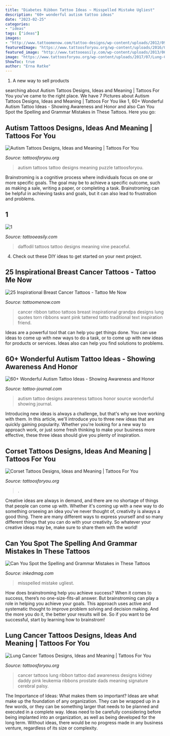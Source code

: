```yaml
---
title: "Diabetes Ribbon Tattoo Ideas ~ Misspelled Mistake Ugliest"
description: "60+ wonderful autism tattoo ideas"
date: "2023-02-25"
categories:
- "ideas"
tags: ["ideas"]
images:
- "http://www.tattoomenow.com/tattoo-designs/wp-content/uploads/2012/09/torn-bc-ribbon.jpg"
featuredImage: "https://www.tattoosforyou.org/wp-content/uploads/2016/08/Corset-Tattoo-Drawing.jpg"
featured_image: "http://www.tattooeasily.com/wp-content/uploads/2013/06/113.jpg"
image: "https://www.tattoosforyou.org/wp-content/uploads/2017/07/Lung-Cancer-Tattoos-for-Dad.jpg"
ShowToc: true
author: "Erna Ratke"
---
```



1. A new way to sell products

	

		
searching about Autism Tattoos Designs, Ideas and Meaning | Tattoos For You you've came to the right place. We have 7 Pictures about Autism Tattoos Designs, Ideas and Meaning | Tattoos For You like 1, 60+ Wonderful Autism Tattoo Ideas - Showing Awareness and Honor and also Can You Spot the Spelling and Grammar Mistakes in These Tattoos. Here you go:
		
    
## Autism Tattoos Designs, Ideas And Meaning | Tattoos For You

<img loading=lazy src="https://www.tattoosforyou.org/wp-content/uploads/2013/11/Autism-Tattoos-Pictures.jpg" onerror="this.onerror=null;this.src='https://tse3.mm.bing.net/th?id=OIP.aTyU3_fARxS4jyExHCG3MQHaJ4&amp;pid=15.1';" alt="Autism Tattoos Designs, Ideas and Meaning | Tattoos For You">

_Source: tattoosforyou.org_

>autism tattoos tattoo designs meaning puzzle tattoosforyou. 

	

Brainstroming is a cognitive process where individuals focus on one or more specific goals. The goal may be to achieve a specific outcome, such as making a sale, writing a paper, or completing a task. Brainstroming can be helpful in achieving tasks and goals, but it can also lead to frustration and problems.

    
## 1

<img loading=lazy src="http://www.tattooeasily.com/wp-content/uploads/2013/06/113.jpg" onerror="this.onerror=null;this.src='https://tse2.mm.bing.net/th?id=OIP.emEJ2J5JJXHfN14JZNSZrwHaJ3&amp;pid=15.1';" alt="1">

_Source: tattooeasily.com_

>daffodil tattoos tattoo designs meaning vine peaceful. 

	

4. Check out these DIY ideas to get started on your next project.

    
## 25 Inspirational Breast Cancer Tattoos - Tattoo Me Now

<img loading=lazy src="http://www.tattoomenow.com/tattoo-designs/wp-content/uploads/2012/09/torn-bc-ribbon.jpg" onerror="this.onerror=null;this.src='https://tse2.mm.bing.net/th?id=OIP.ZAu0DO2cgs4czHkyRw7wCwHaLG&amp;pid=15.1';" alt="25 Inspirational Breast Cancer Tattoos - Tattoo Me Now">

_Source: tattoomenow.com_

>cancer ribbon tattoo tattoos breast inspirational grandpa designs lung quotes torn ribbons want pink tattered tatto traditional text inspiration friend. 

	

Ideas are a powerful tool that can help you get things done. You can use ideas to come up with new ways to do a task, or to come up with new ideas for products or services. Ideas also can help you find solutions to problems.

    
## 60+ Wonderful Autism Tattoo Ideas - Showing Awareness And Honor

<img loading=lazy src="https://tattoo-journal.com/wp-content/uploads/2016/07/autism-tattoos30-650x662.jpg" onerror="this.onerror=null;this.src='https://tse1.mm.bing.net/th?id=OIP.RHjv3ozUMKhMWv2Ak-ekYAD3D8&amp;pid=15.1';" alt="60+ Wonderful Autism Tattoo Ideas - Showing Awareness and Honor">

_Source: tattoo-journal.com_

>autism tattoo designs awareness tattoos honor source wonderful showing journal. 

	

Introducing new ideas is always a challenge, but that's why we love working with them. In this article, we'll introduce you to three new ideas that are quickly gaining popularity. Whether you're looking for a new way to approach work, or just some fresh thinking to make your business more effective, these three ideas should give you plenty of inspiration.

    
## Corset Tattoos Designs, Ideas And Meaning | Tattoos For You

<img loading=lazy src="https://www.tattoosforyou.org/wp-content/uploads/2016/08/Corset-Tattoo-Drawing.jpg" onerror="this.onerror=null;this.src='https://tse2.mm.bing.net/th?id=OIP.Gg1MCO_feDNyyj1xbJ7c5AHaLt&amp;pid=15.1';" alt="Corset Tattoos Designs, Ideas and Meaning | Tattoos For You">

_Source: tattoosforyou.org_

>. 

	

Creative ideas are always in demand, and there are no shortage of things that people can come up with. Whether it's coming up with a new way to do something orseeing an idea you've never thought of, creativity is always a good thing. There are many different ways to express yourself and so many different things that you can do with your creativity. So whatever your creative ideas may be, make sure to share them with the world!

    
## Can You Spot The Spelling And Grammar Mistakes In These Tattoos

<img loading=lazy src="https://www.inkedmag.com/.image/c_limit%2Ccs_srgb%2Cfl_progressive%2Cq_auto:good%2Cw_700/MTYzNDUzNDgxNTMxNzQ1NDUx/m61ojje.jpg" onerror="this.onerror=null;this.src='https://tse1.mm.bing.net/th?id=OIP.Y4KtAHz_yFCb_5aBtP_cwAHaJ3&amp;pid=15.1';" alt="Can You Spot the Spelling and Grammar Mistakes in These Tattoos">

_Source: inkedmag.com_

>misspelled mistake ugliest. 

	

How does brainstroming help you achieve success?
When it comes to success, there’s no one-size-fits-all answer. But brainstroming can play a role in helping you achieve your goals. This approach uses active and systematic thought to improve problem solving and decision making. And the more you do it, the better your results will be. So if you want to be successful, start by learning how to brainstrom!

    
## Lung Cancer Tattoos Designs, Ideas And Meaning | Tattoos For You

<img loading=lazy src="https://www.tattoosforyou.org/wp-content/uploads/2017/07/Lung-Cancer-Tattoos-for-Dad.jpg" onerror="this.onerror=null;this.src='https://tse2.mm.bing.net/th?id=OIP.puMYzv9cD_3wYEuvPi9suQHaJ7&amp;pid=15.1';" alt="Lung Cancer Tattoos Designs, Ideas and Meaning | Tattoos For You">

_Source: tattoosforyou.org_

>cancer tattoos lung ribbon tattoo dad awareness designs kidney daddy pink leukemia ribbons prostate dads meaning signature cerebral palsy. 

	

The Importance of Ideas: What makes them so important?
Ideas are what make up the foundation of any organization. They can be wrapped up in a few words, or they can be something larger that needs to be planned and executed in a complete way. Ideas need to be carefully considering before being implanted into an organization, as well as being developed for the long term. Without ideas, there would be no progress made in any business venture, regardless of its size or complexity.

